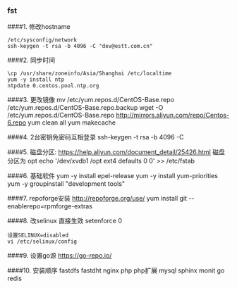 ### fst

####1. 修改hostname

    /etc/sysconfig/network
    ssh-keygen -t rsa -b 4096 -C "dev@estt.com.cn"

####2. 同步时间

    \cp /usr/share/zoneinfo/Asia/Shanghai /etc/localtime
    yum -y install ntp
    ntpdate 0.centos.pool.ntp.org


####3. 更改镜像
    mv /etc/yum.repos.d/CentOS-Base.repo /etc/yum.repos.d/CentOS-Base.repo.backup
    wget -O /etc/yum.repos.d/CentOS-Base.repo http://mirrors.aliyun.com/repo/Centos-6.repo
    yum clean all
    yum makecache

####4. 2台密钥免密码互相登录
    ssh-keygen -t rsa -b 4096 -C 

####5. 磁盘分区: 
    https://help.aliyun.com/document_detail/25426.html
    磁盘分区为 opt
    echo '/dev/xvdb1  /opt ext4    defaults    0  0' >> /etc/fstab

####6. 基础软件
    yum -y install epel-release
    yum -y install yum-priorities
    yum -y groupinstall "development tools"

####7. repoforge安装
    http://repoforge.org/use/
    yum install git --enablerepo=rpmforge-extras
 
####8. 改selinux
    直接生效
    setenforce 0
    
    设置SELINUX=disabled
    vi /etc/selinux/config  


####9. 设置go源
    https://go-repo.io/

####10. 安装顺序
    fastdfs
    fastdht
    nginx
    php
    php扩展
    mysql
    sphinx
    monit
    go
    redis